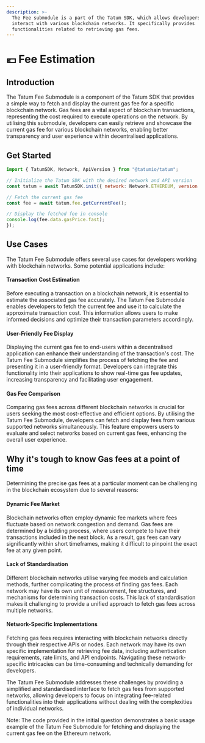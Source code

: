 ```yaml
---
description: >-
  The Fee submodule is a part of the Tatum SDK, which allows developers to
  interact with various blockchain networks. It specifically provides
  functionalities related to retrieving gas fees.
---
```


# 💶 Fee Estimation

## Introduction

The Tatum Fee Submodule is a component of the Tatum SDK that provides a simple way to fetch and display the current gas fee for a specific blockchain network. Gas fees are a vital aspect of blockchain transactions, representing the cost required to execute operations on the network. By utilising this submodule, developers can easily retrieve and showcase the current gas fee for various blockchain networks, enabling better transparency and user experience within decentralised applications.

## Get Started

```javascript
import { TatumSDK, Network, ApiVersion } from "@tatumio/tatum";

// Initialize the Tatum SDK with the desired network and API version
const tatum = await TatumSDK.init({ network: Network.ETHEREUM, version: ApiVersion.V1 });

// Fetch the current gas fee
const fee = await tatum.fee.getCurrentFee();

// Display the fetched fee in console
console.log(fee.data.gasPrice.fast);
});

```

## Use Cases

The Tatum Fee Submodule offers several use cases for developers working with blockchain networks. Some potential applications include:

#### Transaction Cost Estimation

Before executing a transaction on a blockchain network, it is essential to estimate the associated gas fee accurately. The Tatum Fee Submodule enables developers to fetch the current fee and use it to calculate the approximate transaction cost. This information allows users to make informed decisions and optimize their transaction parameters accordingly.

#### User-Friendly Fee Display

Displaying the current gas fee to end-users within a decentralised application can enhance their understanding of the transaction's cost. The Tatum Fee Submodule simplifies the process of fetching the fee and presenting it in a user-friendly format. Developers can integrate this functionality into their applications to show real-time gas fee updates, increasing transparency and facilitating user engagement.

#### Gas Fee Comparison

Comparing gas fees across different blockchain networks is crucial for users seeking the most cost-effective and efficient options. By utilising the Tatum Fee Submodule, developers can fetch and display fees from various supported networks simultaneously. This feature empowers users to evaluate and select networks based on current gas fees, enhancing the overall user experience.

## Why it's tough to know Gas fees at a point of time

Determining the precise gas fees at a particular moment can be challenging in the blockchain ecosystem due to several reasons:

#### Dynamic Fee Market

Blockchain networks often employ dynamic fee markets where fees fluctuate based on network congestion and demand. Gas fees are determined by a bidding process, where users compete to have their transactions included in the next block. As a result, gas fees can vary significantly within short timeframes, making it difficult to pinpoint the exact fee at any given point.

#### Lack of Standardisation

Different blockchain networks utilise varying fee models and calculation methods, further complicating the process of finding gas fees. Each network may have its own unit of measurement, fee structures, and mechanisms for determining transaction costs. This lack of standardisation makes it challenging to provide a unified approach to fetch gas fees across multiple networks.

#### Network-Specific Implementations

Fetching gas fees requires interacting with blockchain networks directly through their respective APIs or nodes. Each network may have its own specific implementation for retrieving fee data, including authentication requirements, rate limits, and API endpoints. Navigating these network-specific intricacies can be time-consuming and technically demanding for developers.

The Tatum Fee Submodule addresses these challenges by providing a simplified and standardised interface to fetch gas fees from supported networks, allowing developers to focus on integrating fee-related functionalities into their applications without dealing with the complexities of individual networks.

Note: The code provided in the initial question demonstrates a basic usage example of the Tatum Fee Submodule for fetching and displaying the current gas fee on the Ethereum network.

